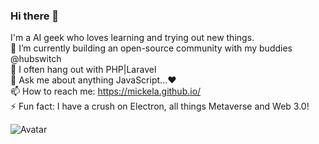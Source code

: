 ### Hi there 👋
I'm a AI geek who loves learning and trying out new things. <br />
🔭 I’m currently building an open-source community with my buddies @hubswitch <br />
🌱 I often hang out with PHP|Laravel <br />
💬 Ask me about anything JavaScript...❤ <br />
📫 How to reach me: https://mickela.github.io/ <br />
⚡ Fun fact: I have a crush on Electron, all things Metaverse and Web 3.0! <br />

![Avatar](https://media.tenor.com/images/dc545e5a0f93c9b2bf1d4f0af54ebbff/tenor.gif)


<!--
**mickela/mickela** is a ✨ _special_ ✨ repository because its `README.md` (this file) appears on your GitHub profile.

Here are some ideas to get you started:

- 🔭 I’m currently working on ...
- 🌱 I’m currently learning ...
- 👯 I’m looking to collaborate on ...
- 🤔 I’m looking for help with ...
- 💬 Ask me about ...
- 📫 How to reach me: ...
- 😄 Pronouns: ...
- ⚡ Fun fact: ...
-->
